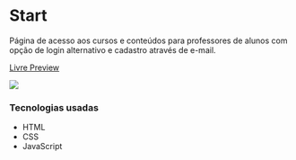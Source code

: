 # Start
Página de acesso aos cursos e conteúdos para professores de alunos com opção de login alternativo e cadastro através de e-mail.

[Livre Preview](https://malcoon.github.io/Start/)

![](https://i.imgur.com/v6dWC3y.png)

### Tecnologias usadas
* HTML
* CSS
* JavaScript
